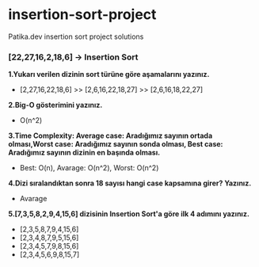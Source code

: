 # insertion-sort-project
Patika.dev insertion sort project solutions

### [22,27,16,2,18,6] -> Insertion Sort

**1.Yukarı verilen dizinin sort türüne göre aşamalarını yazınız.**
* [2,27,16,22,18,6] >> [2,6,16,22,18,27] >> [2,6,16,18,22,27]

**2.Big-O gösterimini yazınız.**
* O(n^2)

**3.Time Complexity: Average case: Aradığımız sayının ortada olması,Worst case: Aradığımız sayının sonda olması, Best case: Aradığımız sayının dizinin en başında olması.**
* Best: O(n), Avarage: O(n^2), Worst: O(n^2)

**4.Dizi sıralandıktan sonra 18 sayısı hangi case kapsamına girer? Yazınız.**
* Avarage

**5.[7,3,5,8,2,9,4,15,6] dizisinin Insertion Sort'a göre ilk 4 adımını yazınız.**
* [2,3,5,8,7,9,4,15,6]
* [2,3,4,8,7,9,5,15,6]
* [2,3,4,5,7,9,8,15,6]
* [2,3,4,5,6,9,8,15,7]